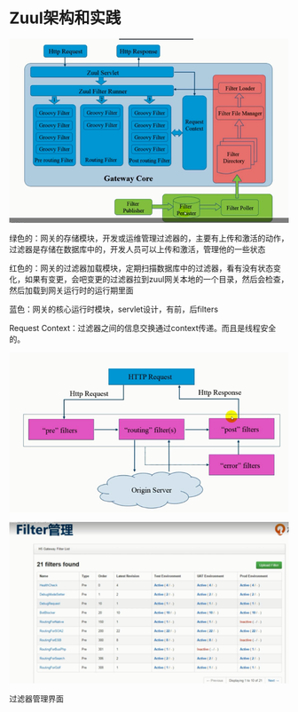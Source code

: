 # Zuul架构和实践

![image-20220721081140284](微服务架构实践160讲.assets/image-20220721081140284.png)



绿色的：网关的存储模块，开发或运维管理过滤器的，主要有上传和激活的动作，过滤器是存储在数据库中的，开发人员可以上传和激活，管理他的一些状态 

红色的：网关的过滤器加载模块，定期扫描数据库中的过滤器，看有没有状态变化，如果有变更，会吧变更的过滤器拉到zuul网关本地的一个目录，然后会检查，然后加载到网关运行时的运行期里面

蓝色：网关的核心运行时模块，servlet设计，有前，后filters

Request Context：过滤器之间的信息交换通过context传递。而且是线程安全的。



![image-20220721081713071](微服务架构实践160讲.assets/image-20220721081713071.png)



![image-20220721081919518](微服务架构实践160讲.assets/image-20220721081919518.png)

过滤器管理界面


